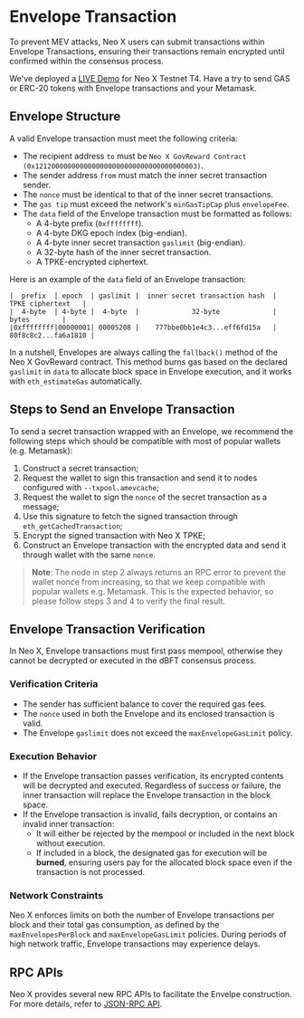 # Envelope Transaction

To prevent MEV attacks, Neo X users can submit transactions within Envelope Transactions, ensuring their transactions remain encrypted until confirmed within the consensus process.

We've deployed a [LIVE Demo](https://neox-tpke-examples.pages.dev/examples/transfer) for Neo X Testnet T4. Have a try to send GAS or ERC-20 tokens with Envelope transactions and your Metamask.

## Envelope Structure

A valid Envelope transaction must meet the following criteria:

* The recipient address `to` must be `Neo X GovReward Contract (0x1212000000000000000000000000000000000003)`.
* The sender address `from` must match the inner secret transaction sender.
* The `nonce` must be identical to that of the inner secret transactions.
* The `gas tip` must exceed the network's `minGasTipCap` plus `envelopeFee`.
* The `data` field of the Envelope transaction must be formatted as follows:
  * A 4-byte prefix (`0xffffffff`).
  * A 4-byte DKG epoch index (big-endian).
  * A 4-byte inner secret transaction `gaslimit` (big-endian).
  * A 32-byte hash of the inner secret transaction.
  * A TPKE-encrypted ciphertext.

Here is an example of the `data` field of an Envelope transaction:

```
|  prefix  | epoch  | gaslimit |  inner secret transaction hash  |   TPKE ciphertext   |
|  4-byte  | 4-byte |  4-byte  |             32-byte             |        bytes        |
|0xffffffff|00000001| 00005208 |    777bbe0bb1e4c3...eff6fd15a   | 80f8c8c2...fa6a1810 |
```

In a nutshell, Envelopes are always calling the `fallback()` method of the Neo X GovReward contract. This method burns gas based on the declared `gaslimit` in `data` to allocate block space in Envelope execution, and it works with `eth_estimateGas` automatically.

## Steps to Send an Envelope Transaction

To send a secret transaction wrapped with an Envelope, we recommend the following steps which should be compatible with most of popular wallets (e.g. Metamask):

1. Construct a secret transaction;
2. Request the wallet to sign this transaction and send it to nodes configured with `--txpool.amevcache`;
3. Request the wallet to sign the `nonce` of the secret transaction as a message;
4. Use this signature to fetch the signed transaction through `eth_getCachedTransaction`;
5. Encrypt the signed transaction with Neo X TPKE;
6. Construct an Envelope transaction with the encrypted data and send it through wallet with the same `nonce`.

> **Note**: The node in step 2 always returns an RPC error to prevent the wallet nonce from increasing, so that we keep compatible with popular wallets e.g. Metamask. This is the expected behavior, so please follow steps 3 and 4 to verify the final result.

## **Envelope Transaction Verification**

In Neo X, Envelope transactions must first pass mempool, otherwise they cannot be decrypted or executed in the dBFT consensus process.

### **Verification Criteria**

* The sender has sufficient balance to cover the required gas fees.
* The `nonce` used in both the Envelope and its enclosed transaction is valid.
* The Envelope `gaslimit` does not exceed the `maxEnvelopeGasLimit` policy.

### **Execution Behavior**

* If the Envelope transaction passes verification, its encrypted contents will be decrypted and executed. Regardless of success or failure, the inner transaction will replace the Envelope transaction in the block space.
* If the Envelope transaction is invalid, fails decryption, or contains an invalid inner transaction:
  * It will either be rejected by the mempool or included in the next block without execution.
  * If included in a block, the designated gas for execution will be **burned**, ensuring users pay for the allocated block space even if the transaction is not processed.

### **Network Constraints**

Neo X enforces limits on both the number of Envelope transactions per block and their total gas consumption, as defined by the `maxEnvelopesPerBlock` and `maxEnvelopeGasLimit` policies. During periods of high network traffic, Envelope transactions may experience delays.

## RPC APIs

Neo X provides several new RPC APIs to facilitate the Envelpe construction. For more details, refer to [JSON-RPC API](../../development/json-rpc-api.md).

